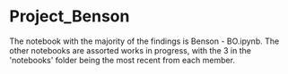 # Project_Benson
The notebook with the majority of the findings is Benson - BO.ipynb. The other notebooks are assorted works in progress, with the 3 in the 'notebooks' folder being the most recent from each member.

